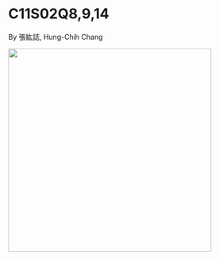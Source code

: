 # C11S02Q8,9,14
By 張紘誌, Hung-Chih Chang  

<img width="409" src="https://github.com/user-attachments/assets/e448579d-916f-47aa-a1c0-1499d0bc5f58"/> 

